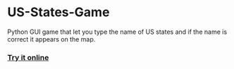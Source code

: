 # US-States-Game

Python GUI game that let you type the name of US states and if the name is correct it appears on the map.

### [**Try it online**](https://replit.com/@AhmedKhaled241/US-States-Game#main.py)